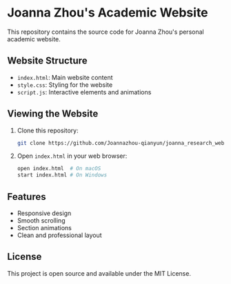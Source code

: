 # Joanna Zhou's Academic Website

This repository contains the source code for Joanna Zhou's personal academic website.

## Website Structure

- `index.html`: Main website content
- `style.css`: Styling for the website
- `script.js`: Interactive elements and animations

## Viewing the Website

1. Clone this repository:
   ```bash
   git clone https://github.com/Joannazhou-qianyun/joanna_research_web.git
   ```

2. Open `index.html` in your web browser:
   ```bash
   open index.html  # On macOS
   start index.html # On Windows
   ```

## Features

- Responsive design
- Smooth scrolling
- Section animations
- Clean and professional layout

## License

This project is open source and available under the MIT License.